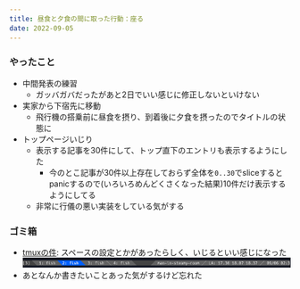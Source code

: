 ```yaml
---
title: 昼食と夕食の間に取った行動：座る
date: 2022-09-05
---
```


### やったこと
+ 中間発表の練習
  + ガッバガバだったがあと2日でいい感じに修正しないといけない
+ 実家から下宿先に移動
  + 飛行機の搭乗前に昼食を摂り、到着後に夕食を摂ったのでタイトルの状態に
+ トップページいじり
  + 表示する記事を30件にして、トップ直下のエントリも表示するようにした
    + 今のとこ記事が30件以上存在しておらず全体を`0..30`でsliceするとpanicするので(いろいろめんどくさくなった結果)10件だけ表示するようにしてる
  + 非常に行儀の悪い実装をしている気がする

### ゴミ箱
+ [tmuxの件](/2022/09/02.html): スペースの設定とかがあったらしく、いじるといい感じになった
  ![](/public/images/2022/09/05/powerline.png)
+ あとなんか書きたいことあった気がするけど忘れた
